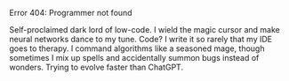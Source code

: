 Error 404: Programmer not found

Self-proclaimed dark lord of low-code. I wield the magic cursor and make neural networks dance to my tune.
Code? I write it so rarely that my IDE goes to therapy.
I command algorithms like a seasoned mage, though sometimes I mix up spells and accidentally summon bugs instead of wonders.
Trying to evolve faster than ChatGPT.
